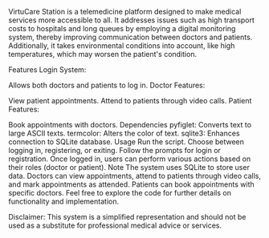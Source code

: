 

VirtuCare Station is a telemedicine platform designed to make medical services more accessible to all. It addresses issues such as high transport costs to hospitals and long queues by employing a digital monitoring system, thereby improving communication between doctors and patients. Additionally, it takes environmental conditions into account, like high temperatures, which may worsen the patient's condition.

Features
Login System:

Allows both doctors and patients to log in.
Doctor Features:

View patient appointments.
Attend to patients through video calls.
Patient Features:

Book appointments with doctors.
Dependencies
pyfiglet: Converts text to large ASCII texts.
termcolor: Alters the color of text.
sqlite3: Enhances connection to SQLite database.
Usage
Run the script.
Choose between logging in, registering, or exiting.
Follow the prompts for login or registration.
Once logged in, users can perform various actions based on their roles (doctor or patient).
Note
The system uses SQLite to store user data.
Doctors can view appointments, attend to patients through video calls, and mark appointments as attended.
Patients can book appointments with specific doctors.
Feel free to explore the code for further details on functionality and implementation.

Disclaimer: This system is a simplified representation and should not be used as a substitute for professional medical advice or services.